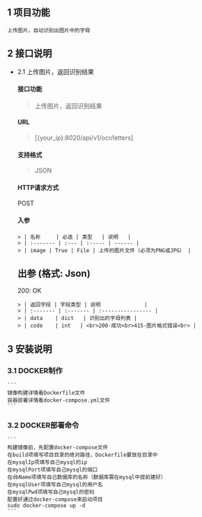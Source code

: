 ## 1 项目功能

    上传图片，自动识别出图片中的字母

## 2 接口说明
- 2.1 上传图片，返回识别结果
    #### 接口功能
    > 上传图片，返回识别结果
    #### URL
    > [{your_ip}:8020/api/v1/ocr/letters]
    #### 支持格式
    > JSON
    #### HTTP请求方式
    POST
    #### 入参
      > | 名称     | 必选 | 类型   | 说明   |
      > | :------- | :--- | :----- | ------ |
      > | image | True | File | 上传的图片文件（必须为PNG或JPG） |
    ## 出参 (格式: Json)
    200: OK
    
      > | 返回字段 | 字段类型 | 说明              |
      > | :------- | :------- | :---------------- |
      > | data    | dict   | 识别出的字母列表 |
      > | code    | int   | <br>200-成功<br>415-图片格式错误<br> |

## 3 安装说明

### 3.1 DOCKER制作

    ```
    镜像构建详情看Dockerfile文件
    容器部署详情看docker-compose.yml文件
    ```

### 3.2 DOCKER部署命令

    ```
    构建镜像前，先配置docker-compose文件
    在build项填写项目目录的绝对路径，Dockerfile要放在目录中     
    在mysqlIp项填写自己mysql的ip 
    在mysqlPort项填写自己mysql的端口 
    在dbName项填写自己数据库的名称（数据库需在mysql中提前建好） 
    在mysqlUser项填写自己mysql的用户名 
    在mysqlPwd项填写自己mysql的密码
    配置好通过docker-compose来启动项目
    sudo docker-compose up -d
    ```
